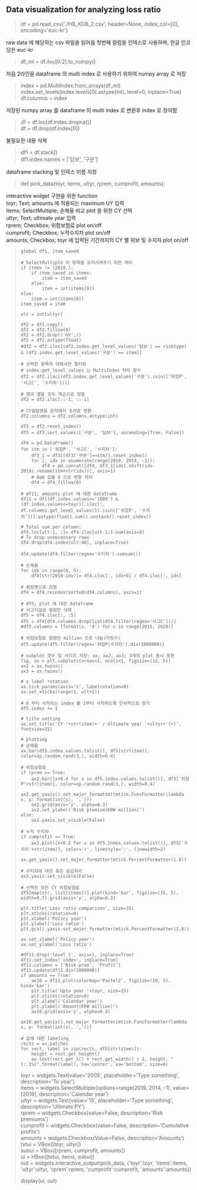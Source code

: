 ## Data visualization for analyzing loss ratio

> df = pd.read_csv('./HB_KDB_2.csv', header=None, index_col=[0], encoding='euc-kr')

raw data 에 해당하는 csv 파일을 읽어옴
첫번째 컬럼을 인덱스로 사용하며, 한글 인코딩은 euc-kr

> df_ml = df.iloc[0:2].to_numpy()

처음 2라인을 dataframe 의 multi index 로 사용하기 위하여 numpy array 로 저장

> index = pd.MultiIndex.from_arrays(df_ml)  
> index.set_levels(index.levels[0].astype(int), level=0, inplace=True)  
> df.columns = index  

저장된 numpy array 를 dataframe 의 multi index 로 변환후 index 로 정의함

> df = df.loc[df.index.dropna()]  
> df = df.drop(df.index[0])  

불필요한 내용 삭제

> df1 = df.stack()  
> df1.index.names = ['담보', '구분']  

dataframe stacking 및 인덱스 이름 지정


> def pick_data(toyr, items, ultyr, rprem, cumprofit, amounts):

interactive widget 구현을 위한 function  
toyr; Text; amounts 에 적용되는 maximum UY 입력  
items; SelectMultiple; 손해율 비교 plot 을 위한 CY 선택  
ultyr; Text; ultimate year 입력  
rprem; Checkbox; 위험보험료 plot on/off  
cumprofit; Checkbox; 누적수지차 plot on/off  
amounts; Checkbox; toyr 에 입력된 기간까지의 CY 별 위보 및 수지차 plot on/off  


>     global df1, item_saved 
> 
>     # SelectMultiple 의 항목을 유지시켜주기 위한 처리 
>     if items != (2019,):
>         if item_saved in items:
>             item = item_saved
>         else:
>             item = int(items[0])
>     else:
>         item = int(items[0])
>     item_saved = item
>     
>     ult = int(ultyr)
> 
>     df2 = df1.copy()
>     df2 = df2.fillna(0)
>     df2 = df2.drop(('UV',))
>     df2 = df2.astype(float)
>     #df2 = df2.iloc[(df2.index.get_level_values('담보') == risktype) & (df2.index.get_level_values('구분') == item)]
>     
>     # 선택한 항목에 대해서만 필터링
>     # index.get_level_values 는 MultiIndex 처리 함수
>     df2 = df2.iloc[(df2.index.get_level_values('구분').isin(['위험P', '사고C', '수지차']))]
>     
>     # 행과 열을 모두 역순으로 정렬
>     df2 = df2.iloc[::-1, ::-1]
>     
>     # CY컬럼명을 문자에서 숫자로 변환
>     df2.columns = df2.columns.astype(int)
> 
>     df3 = df2.reset_index()
>     df3 = df3.sort_values(['구분', '담보'], ascending=[True, False])
>     
>     df4 = pd.DataFrame()
>     for itm in ['위험P', '사고C', '수지차']:
>         df3_1 = df3[(df3['구분']==itm)].reset_index()
>         for i, idx in enumerate(range(2019, 2014, -1)):
>             df4 = pd.concat([df4, df3_1[idx].shift(idx-2019).rename(itm+str(idx))], axis=1)
>         # NaN 값을 0 으로 변환 처리
>         df4 = df4.fillna(0)
>     
>     # df11; amounts plot 에 대한 dataframe
>     df11 = df[(df.index.values>='1980') & (df.index.values<=toyr)].iloc[:, df.columns.get_level_values(1).isin(['위험P', '수지차'])].astype(float).sum().unstack().reset_index()
> 
>     # Total sum per column: 
>     df4.loc[ult-1, :]= df4.iloc[ult-1:].sum(axis=0)
>     # To drop unnecessary rows
>     df4.drop(df4.index[ult:40], inplace=True)
>     
>     df4.update(df4.filter(regex='수지차').cumsum())
>     
>     # 손해율
>     for idx in range(0, 5):
>         df4[str(2019-idx)]= df4.iloc[:, idx+5] / df4.iloc[:, idx]
>     
>     # 컬럼명으로 정렬
>     df4 = df4.reindex(sorted(df4.columns), axis=1)
>     
>     # df5; plot 에 대한 dataframe
>     # 사고지급금 컬럼만 삭제
>     df5 = df4.iloc[:, :5]
>     df5 = df4[df4.columns.drop(list(df4.filter(regex='사고C')))]
>     #df5.columns = [format(x, 'd') for x in range(2015, 2020)]
>     
>     # 위험보험료 컬럼만 million 으로 나눔(자릿수)
>     df5.update(df5.filter(regex='위험P|수지차').div(1000000))
>     
>     # subplot 갯수 및 사이즈 지정; ax, ax2, ax3; 3개의 plot 동시 표현
>     fig, ax = plt.subplots(nrows=1, ncols=1, figsize=(12, 5))
>     ax2 = ax.twinx()
>     ax3 = ax.twinx()
> 
>     # x label rotation
>     ax.tick_params(axis='x', labelrotation=0)
>     ax.set_xticks(range(1, ult+1))
> 
>     # 0 부터 시작되는 index 를 1부터 시작하도록 인위적으로 증가
>     df5.index += 1
> 
>     # title setting
>     ax.set_title('CY '+str(item)+' / Ultimate year '+ultyr+'(+)', fontsize=15)
>     
>     # plotting
>     # 손해율
>     ax.bar(df5.index.values.tolist(), df5[str(item)], color=np.random.rand(3,), width=0.4)
>     
>     # 위험보험료
>     if rprem == True:
>         ax2.bar([x+0.4 for x in df5.index.values.tolist()], df5['위험P'+str(item)], color=np.random.rand(3,), width=0.4)
>         ax2.get_yaxis().set_major_formatter(mtick.FuncFormatter(lambda x, p: format(int(x), ',')))
>         ax2.grid(axis='y', alpha=0.3)
>         ax2.set_ylabel('Risk premium(KRW million)')
>     else:
>         ax2.yaxis.set_visible(False)
>     
>     # 누적 수지차
>     if cumprofit == True:
>         ax3.plot([x+0.2 for x in df5.index.values.tolist()], df5['수지차'+str(item)], color='r', linestyle=':', linewidth=2)
>         ax.get_yaxis().set_major_formatter(mtick.PercentFormatter(1.0))
>     
>     # 수지차에 대한 축은 숨김처리
>     ax3.yaxis.set_visible(False)
>     
>     # 선택된 모든 CY 위험보험료
>     df5[map(str, list(items))].plot(kind='bar', figsize=(15, 5), width=0.7).grid(axis='y', alpha=0.3)
>     
>     plt.title('Loss ratio comparison', size=15)
>     plt.xticks(rotation=0)
>     plt.xlabel('Policy year')
>     plt.ylabel('Loss ratio')
>     plt.gca().yaxis.set_major_formatter(mtick.PercentFormatter(1.0))
>     
>     ax.set_xlabel('Policy year')
>     ax.set_ylabel('Loss ratio')
>     
>     #df11.drop('level_1', axis=1, inplace=True)
>     df11.set_index('index', inplace=True)
>     df11.columns = ['Risk prem', 'Profit']
>     df11.update(df11.div(1000000))
>     if amounts == True:
>         ax10 = df11.plot(colormap='Pastel2', figsize=(10, 5), kind='bar')
>         plt.title('Upto year '+toyr, size=15)
>         plt.xticks(rotation=0)
>         plt.xlabel('Calendar year')
>         plt.ylabel('Amount(KRW million)')
>         ax10.grid(axis='y', alpha=0.3)
>         ax10.get_yaxis().set_major_formatter(mtick.FuncFormatter(lambda x, p: format(int(x), ',')))
>     
>     # 값에 대한 labeling
>     rects = ax.patches
>     for rect, label in zip(rects, df5[str(item)]):
>         height = rect.get_height()
>         ax.text(rect.get_x() + rect.get_width() / 2, height, "{:.1%}".format(label), ha='center', va='bottom', size=8)
> 
> 
> toyr = widgets.Text(value='2005', placeholder='Type something', description='To year')  
> items = widgets.SelectMultiple(options=range(2019, 2014, -1), value=[2019], description='Calendar year')  
> ultyr = widgets.Text(value='15', placeholder='Type something', description='Ultimate PY')  
> rprem = widgets.Checkbox(value=False, description='Risk premiums')  
> cumprofit = widgets.Checkbox(value=False, description='Cumulative profits')  
> amounts = widgets.Checkbox(Value=False, description='Amounts')  
> txtui = VBox([toyr, ultyr])  
> subui = VBox([rprem, cumprofit, amounts])  
> ui = HBox([txtui, items, subui])  
> out = widgets.interactive_output(pick_data, {'toyr':toyr, 'items':items, 'ultyr':ultyr, 'rprem':rprem, 'cumprofit':cumprofit, 'amounts':amounts})  
>   
> display(ui, out)  
